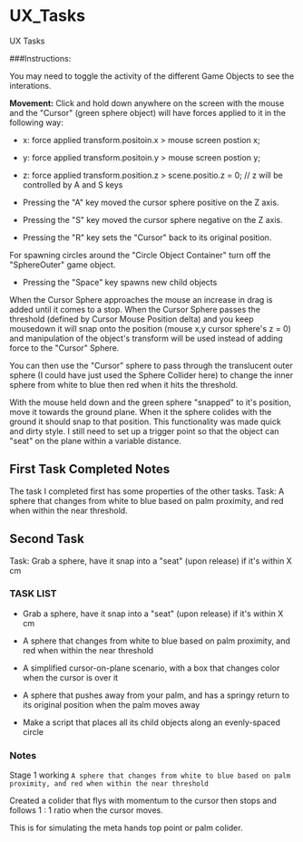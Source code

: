 # UX_Tasks
UX Tasks

###Instructions:

You may need to toggle the activity of the different Game Objects to see the interations. 

**Movement:**
Click and hold down anywhere on the screen with the mouse and the "Cursor" (green sphere object) will have forces applied to it in the following way: 

- x: force applied transform.positoin.x > mouse screen postion x;
- y: force applied transform.positoin.y > mouse screen postion y;
- z: force applied transform.position.z > scene.positio.z = 0; // z will be controlled by A and S keys

- Pressing the "A" key moved the cursor sphere positive on the Z axis.
- Pressing the "S" key moved the cursor sphere negative on the Z axis.

- Pressing the "R" key sets the "Cursor" back to its original position.

For spawning circles around the "Circle Object Container" turn off the "SphereOuter" game object.

- Pressing the "Space" key spawns new child objects


When the Cursor Sphere approaches the mouse an increase in drag is added until it comes to a stop. 
When the Cursor Sphere passes the threshold (defined by Cursor Mouse Position delta) and you keep mousedown it will snap onto the position (mouse x,y cursor sphere's z = 0) and manipulation of the object's transform will be used instead of adding force to the "Cursor" Sphere.

You can then use the "Cursor" sphere to pass through the translucent outer sphere (I could have just used the Sphere Collider here) to change the inner sphere from white to blue then red when it hits the threshold.

With the mouse held down and the green sphere "snapped" to it's position, move it towards the ground plane. When it the sphere colides with the ground it should snap to that position. This functionality was made quick and dirty style. 
I still need to set up a trigger point so that the object can "seat" on the plane within a variable distance.

## First Task Completed Notes

The task I completed first has some properties of the other tasks.
Task:
A sphere that changes from white to blue based on palm proximity, and red when within the near threshold.


## Second Task
Task: Grab a sphere, have it snap into a "seat" (upon release) if it's within X cm


### TASK LIST

- Grab a sphere, have it snap into a "seat" (upon release) if it's within X cm

- A sphere that changes from white to blue based on palm proximity, and red when within the near threshold

- A simplified cursor-on-plane scenario, with a box that changes color when the cursor is over it

- A sphere that pushes away from your palm, and has a springy return to its original position when the palm moves away

- Make a script that places all its child objects along an evenly-spaced circle

### Notes

Stage 1 working `A sphere that changes from white to blue based on palm proximity, and red when within the near threshold`

Created a colider that flys with momentum to the cursor then stops and follows 1 : 1 ratio when the cursor moves.

This is for simulating the meta hands top point or palm colider.
